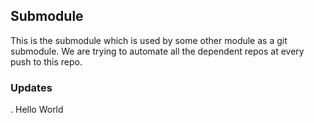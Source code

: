 ## Submodule

This is the submodule which is used by some other module as a git submodule. We are trying to automate all the dependent repos at every push to this repo.

### Updates

. Hello World
